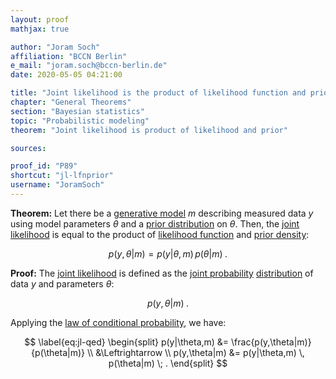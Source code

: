 ```yaml
---
layout: proof
mathjax: true

author: "Joram Soch"
affiliation: "BCCN Berlin"
e_mail: "joram.soch@bccn-berlin.de"
date: 2020-05-05 04:21:00

title: "Joint likelihood is the product of likelihood function and prior density"
chapter: "General Theorems"
section: "Bayesian statistics"
topic: "Probabilistic modeling"
theorem: "Joint likelihood is product of likelihood and prior"

sources:

proof_id: "P89"
shortcut: "jl-lfnprior"
username: "JoramSoch"
---
```



**Theorem:** Let there be a [generative model](/D/gm) $m$ describing measured data $y$ using model parameters $\theta$ and a [prior distribution](/D/prior) on $\theta$. Then, the [joint likelihood](/D/jl) is equal to the product of [likelihood function](/D/lf) and [prior density](/D/prior):

$$ \label{eq:jl}
p(y,\theta|m) = p(y|\theta,m) \, p(\theta|m) \; .
$$


**Proof:** The [joint likelihood](/D/jl) is defined as the [joint probability](/D/prob-joint) [distribution](/D/dist) of data $y$ and parameters $\theta$:

$$ \label{eq:jl-def}
p(y,\theta|m) \; .
$$

Applying the [law of conditional probability](/D/prob-cond), we have:

$$ \label{eq:jl-qed}
\begin{split}
p(y|\theta,m) &= \frac{p(y,\theta|m)}{p(\theta|m)} \\
&\Leftrightarrow \\
p(y,\theta|m) &= p(y|\theta,m) \, p(\theta|m) \; .
\end{split}
$$